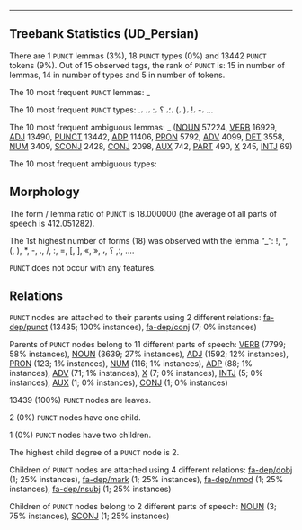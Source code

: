 

--------------------------------------------------------------------------------

## Treebank Statistics (UD_Persian)

There are 1 `PUNCT` lemmas (3%), 18 `PUNCT` types (0%) and 13442 `PUNCT` tokens (9%).
Out of 15 observed tags, the rank of `PUNCT` is: 15 in number of lemmas, 14 in number of types and 5 in number of tokens.

The 10 most frequent `PUNCT` lemmas: _

The 10 most frequent `PUNCT` types:  .، ،، :، ؛، ؟، (، )، !، -، …

The 10 most frequent ambiguous lemmas: _ ([NOUN]() 57224, [VERB]() 16929, [ADJ]() 13490, [PUNCT]() 13442, [ADP]() 11406, [PRON]() 5792, [ADV]() 4099, [DET]() 3558, [NUM]() 3409, [SCONJ]() 2428, [CONJ]() 2098, [AUX]() 742, [PART]() 490, [X]() 245, [INTJ]() 69)

The 10 most frequent ambiguous types:  



## Morphology

The form / lemma ratio of `PUNCT` is 18.000000 (the average of all parts of speech is 412.051282).

The 1st highest number of forms (18) was observed with the lemma “_”: !, ", (, ), *, -, ., /, :, =, [, ], «, », ،, ؛, ؟, ….

`PUNCT` does not occur with any features.


## Relations

`PUNCT` nodes are attached to their parents using 2 different relations: [fa-dep/punct]() (13435; 100% instances), [fa-dep/conj]() (7; 0% instances)

Parents of `PUNCT` nodes belong to 11 different parts of speech: [VERB]() (7799; 58% instances), [NOUN]() (3639; 27% instances), [ADJ]() (1592; 12% instances), [PRON]() (123; 1% instances), [NUM]() (116; 1% instances), [ADP]() (88; 1% instances), [ADV]() (71; 1% instances), [X]() (7; 0% instances), [INTJ]() (5; 0% instances), [AUX]() (1; 0% instances), [CONJ]() (1; 0% instances)

13439 (100%) `PUNCT` nodes are leaves.

2 (0%) `PUNCT` nodes have one child.

1 (0%) `PUNCT` nodes have two children.

The highest child degree of a `PUNCT` node is 2.

Children of `PUNCT` nodes are attached using 4 different relations: [fa-dep/dobj]() (1; 25% instances), [fa-dep/mark]() (1; 25% instances), [fa-dep/nmod]() (1; 25% instances), [fa-dep/nsubj]() (1; 25% instances)

Children of `PUNCT` nodes belong to 2 different parts of speech: [NOUN]() (3; 75% instances), [SCONJ]() (1; 25% instances)

